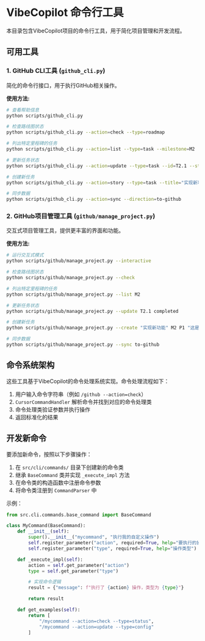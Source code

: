 # VibeCopilot 命令行工具

本目录包含VibeCopilot项目的命令行工具，用于简化项目管理和开发流程。

## 可用工具

### 1. GitHub CLI工具 (`github_cli.py`)

简化的命令行接口，用于执行GitHub相关操作。

**使用方法:**

```bash
# 查看帮助信息
python scripts/github_cli.py

# 检查路线图状态
python scripts/github_cli.py --action=check --type=roadmap

# 列出特定里程碑的任务
python scripts/github_cli.py --action=list --type=task --milestone=M2

# 更新任务状态
python scripts/github_cli.py --action=update --type=task --id=T2.1 --status=completed

# 创建新任务
python scripts/github_cli.py --action=story --type=task --title="实现新功能" --milestone=M2 --priority=P1

# 同步数据
python scripts/github_cli.py --action=sync --direction=to-github
```

### 2. GitHub项目管理工具 (`github/manage_project.py`)

交互式项目管理工具，提供更丰富的界面和功能。

**使用方法:**

```bash
# 运行交互式模式
python scripts/github/manage_project.py --interactive

# 检查路线图状态
python scripts/github/manage_project.py --check

# 列出特定里程碑的任务
python scripts/github/manage_project.py --list M2

# 更新任务状态
python scripts/github/manage_project.py --update T2.1 completed

# 创建新任务
python scripts/github/manage_project.py --create "实现新功能" M2 P1 "这是一个新功能的描述"

# 同步数据
python scripts/github/manage_project.py --sync to-github
```

## 命令系统架构

这些工具基于VibeCopilot的命令处理系统实现。命令处理流程如下：

1. 用户输入命令字符串（例如 `/github --action=check`）
2. `CursorCommandHandler` 解析命令并找到对应的命令处理类
3. 命令处理类验证参数并执行操作
4. 返回标准化的结果

## 开发新命令

要添加新命令，按照以下步骤操作：

1. 在 `src/cli/commands/` 目录下创建新的命令类
2. 继承 `BaseCommand` 类并实现 `_execute_impl` 方法
3. 在命令类的构造函数中注册命令参数
4. 将命令类注册到 `CommandParser` 中

示例：

```python
from src.cli.commands.base_command import BaseCommand

class MyCommand(BaseCommand):
    def __init__(self):
        super().__init__("mycommand", "执行我的自定义操作")
        self.register_parameter("action", required=True, help="要执行的操作")
        self.register_parameter("type", required=True, help="操作类型")

    def _execute_impl(self):
        action = self.get_parameter("action")
        type = self.get_parameter("type")

        # 实现命令逻辑
        result = {"message": f"执行了 {action} 操作，类型为 {type}"}

        return result

    def get_examples(self):
        return [
            "/mycommand --action=check --type=status",
            "/mycommand --action=update --type=config"
        ]
```
